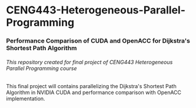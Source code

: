 # CENG443-Heterogeneous-Parallel-Programming

### Performance Comparison of CUDA and OpenACC for Dijkstra's Shortest Path Algorithm

###### This repository created for final project of CENG443 Heterogeneous Parallel Programming course




  This final project will contains parallelizing the Dijkstra's Shortest Path Algorithm in NVIDIA CUDA and performance comparison with OpenACC implementation.
